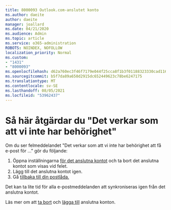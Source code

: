 ```yaml
---
title: 8000093 Outlook.com-anslutet konto
ms.author: daeite
author: daeite
manager: joallard
ms.date: 04/21/2020
ms.audience: Admin
ms.topic: article
ms.service: o365-administration
ROBOTS: NOINDEX, NOFOLLOW
localization_priority: Normal
ms.custom:
- "1431"
- "8000093"
ms.openlocfilehash: d62a760ec3f46f7179e044f25cca8f1b3f01188323330cad11671311eef002e6
ms.sourcegitcommit: b5f7da89a650d2915dc652449623c78be6247175
ms.translationtype: MT
ms.contentlocale: sv-SE
ms.lasthandoff: 08/05/2021
ms.locfileid: "53962437"
---
```

# <a name="how-to-fix-it-looks-like-we-dont-have-permission"></a>Så här åtgärdar du "Det verkar som att vi inte har behörighet"

Om du ser felmeddelandet "Det verkar som att vi inte har behörighet att få e-post för ..." gör du följande:

1. Öppna inställningarna [för det anslutna kontot](https://outlook.live.com/mail/options/mail/accounts) och ta bort det anslutna kontot som visas vid felet.
2. Lägg till det anslutna kontot igen.
3. Gå [tillbaka till din postlåda.](https://outlook.live.com/mail/inbox)

Det kan ta lite tid för alla e-postmeddelanden att synkroniseras igen från det anslutna kontot.

Läs mer om att [ta bort](https://support.office.com/article/0b9a6b95-ff1b-46c1-bf60-d6b3b82c5ac8?wt.mc_id=Office_Outlook_com_Alchemy) och [lägga till](https://support.office.com/article/c5224df4-5885-4e79-91ba-523aa743f0ba?wt.mc_id=Office_Outlook_com_Alchemy) anslutna konton.